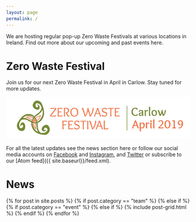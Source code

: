 ```yaml
---
layout: page
permalink: /
---
```


We are hosting regular pop-up Zero Waste Festivals at various locations in Ireland. Find out more about our upcoming and past events here.


# Zero Waste Festival

Join us for our next Zero Waste Festival in April in Carlow. Stay tuned for more updates.

[<picture> <source media="(min-width: 650px)" srcset="/images/events/2019-02-festival/carlow-zero-waste-festival-logo-wide.jpg"> <img src="/images/events/2019-02-festival/carlow-zero-waste-festival-logo-long.jpg" alt="Zero Waste Festival Carlow" style="width:auto;"> </picture>](/2019-02-festival)

For all the latest updates see the news section here or follow our social media accounts on [Facebook](https://www.facebook.com/ZeroWasteFestivalIreland) and [Instagram](https://www.instagram.com/zerowastefestirl), and [Twitter](https://twitter.com/ZeroWasteFest) or subscribe to our [Atom feed]({{ site.baseurl}}/feed.xml).


# News

<div class="tiles">
{% for post in site.posts %}
  {% if post.category == "team" %}    
  {% else if %}
  {% if post.category == "event" %}   
  {% else if %}
	{% include post-grid.html %}
  {% endif %}
{% endfor %}
</div>

